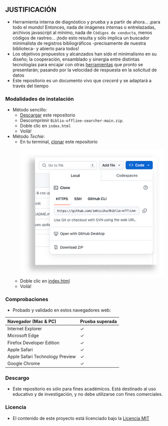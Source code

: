 ## JUSTIFICACIÓN

* Herramienta interna de diagnóstico y prueba y a partir de ahora... ¡para todo el mundo! Entonces, nada de imágenes internas o entrelazadas, archivos javascript al mínimo, nada de `Códigos de conducta`, menos códigos de rastreo... ¡todo esto resulta y sólo implica un buscador minimalista de registros bibliográficos -precisamente de nuestra biblioteca- y abierto para todos!
* Los objetivos propuestos y alcanzados han sido el minimalismo en su diseño; la cooperación, ensamblado y sinergia entre distintas tecnologías para encajar con otras [herramientas](https://biblio-searcher.surge.sh/) que pronto se presentarán; pasando por la velocidad de respuesta en la solicitud de datos
* Este repositorio es un documento vivo que _crecerá_ y se adaptará a través del tiempo

### Modalidades de instalación
* Método sencillo:
	* [Descargar](https://codeload.github.com/imhicihu/Biblio-offline-searcher/zip/refs/heads/main) este repositorio
	* Descomprimir `Biblio-offline-searcher-main.zip`.
	* Doble clic en `index.html`
	* Voilà!
* Método _Techie_:
	* En tu terminal, [clonar](https://github.com/imhicihu/Biblio-offline-searcher.git) este repositorio
	<BR></BR>
	![graphics.png](dist/images/clone.png)
	* Doble clic en [index.html](https://refined-github-html-preview.kidonng.workers.dev/imhicihu/Biblio-offline-searcher/raw/main/index.html)
	* Voilà!
### Comprobaciones
* Probado y validado en estos navegadores web:

| Navegador (Mac & PC) | Prueba superada
|:--|:--|
| Internet Explorer | ✓ |
| Microsoft Edge | ✓ |
| Firefox Developer Edition | ✓ |
| Apple Safari| ✓ |
| Apple Safari Technology Preview| ✓ |
| Google Chrome| ✓ |
   
### Descargo
* Este repositorio es sólo para fines académicos. Está destinado al uso educativo y de investigación, y no debe utilizarse con fines comerciales.
      
### Licencia
* El contenido de este proyecto está licenciado bajo la [Licencia MIT](LICENSE)
